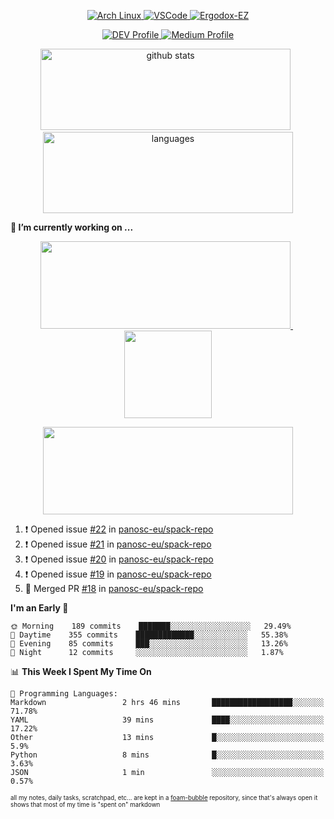 <!--
**RobertRosca/RobertRosca** is a ✨ _special_ ✨ repository because its `README.md` (this file) appears on your GitHub profile.

Here are some ideas to get you started:

- 🔭 I’m currently working on ...
- 🌱 I’m currently learning ...
- 👯 I’m looking to collaborate on ...
- 🤔 I’m looking for help with ...
- 💬 Ask me about ...
- 📫 How to reach me: ...
- 😄 Pronouns: ...
- ⚡ Fun fact: ...
-->

<p align="center">
  <a href="https://www.archlinux.org/"> <img alt="Arch Linux" src="https://img.shields.io/badge/OS-Linux-informational?style=for-the-badge&logo=data:image/png;base64,iVBORw0KGgoAAAANSUhEUgAAABAAAAAQCAYAAAAf8/9hAAAACXBIWXMAAAsTAAALEwEAmpwYAAAA90lEQVQ4jZ3QPyvFcRTH8fNTV0qSlPzJajAwWK7yBMguD8AgiyzKpDwJuydg82dTZlFiURYTyi0lg7wMvrf77Xbv7/75LKfvOefzPud7IkqEubJ6qTCAB0z2C1j3r6N+AecJ8IahXs3T+NXQVq+AfZzgJwGeUenWPJ8Za9kW290CTrXWS8dbYLmNua69ToCrrPkRG7jIcq8YbmdebZpWTfkRfGb5g1bmArdZ0xeKrH6Z8u+4w2i9NpDiZkQs5syiKGTv7xTHI6IWETP59Aqe0oR7HGKhacNZ7OI69X1gChOBHdxgrfTCDdgSznCMscBK/t9uhSoG/wA7SnN2boysigAAAABJRU5ErkJggg=="> </a>
  <a href="https://code.visualstudio.com/"> <img alt="VSCode" src="https://img.shields.io/badge/Editor-VSCode-green?style=for-the-badge&logo=visual-studio-code&logoColor=white"> </a>
  <a href="https://ergodox-ez.com/"> <img alt="Ergodox-EZ" src="https://img.shields.io/badge/Keyboard-EZ-orange?style=for-the-badge"> </a>
 </p>

<p align="center">
    <a href="https://dev.to/robertrosca/"> <img alt="DEV Profile" src="https://img.shields.io/badge/DEV-robertrosca-7986f8?style=for-the-badge"> </a>
    <a href="https://medium.com/@robert.rosca"> <img alt="Medium Profile" src="https://img.shields.io/badge/medium-robertrosca-000000?style=for-the-badge"> </a>
 </p>
 
<p align="center">
  <img src="https://github-readme-stats.vercel.app/api?username=robertrosca&show_icons=true&theme=buefy&hide=stars&card_width=400" alt="github stats" height="130" width="400"/>
  &nbsp;
  <img src="https://github-readme-stats.vercel.app/api/top-langs/?username=robertrosca&layout=compact&theme=buefy&hide=jupyter%20notebook&card_width=400" alt="languages" height="130" width="400">
</p>

**🔭 I’m currently working on ...**

<p align="center">
  <a href="https://github.com/oscovida/oscovida"> <img src="https://github-readme-stats.vercel.app/api/pin/?username=oscovida&repo=oscovida&show_icons=true&theme=buefy&hide=stars&card_width=400" height="140" width="400"/> </a>
  &nbsp;
  <a href="https://github.com/RobertRosca/vip-ipykernel"> <img src="https://github-readme-stats.vercel.app/api/pin/?username=RobertRosca&repo=vip-ipykernel&show_icons=true&theme=buefy" height="140"/> </a>
</p>


<p align="center">
  <a href="https://github.com/ecmwf/cfgrib.jl"> <img src="https://github-readme-stats.vercel.app/api/pin/?username=ecmwf&repo=cfgrib.jl&show_icons=true&theme=buefy&hide=stars&card_width=400" height="140" width="400"/> </a>
<!--   &nbsp;
  <a href="https://github.com/RobertRosca/vip-ipykernel"> <img src="https://github-readme-stats.vercel.app/api/pin/?username=RobertRosca&repo=vip-ipykernel&show_icons=true&theme=buefy" height="140"/> </a> -->
</p>


<!--START_SECTION:activity-->
1. ❗️ Opened issue [#22](https://github.com/panosc-eu/spack-repo/issues/22) in [panosc-eu/spack-repo](https://github.com/panosc-eu/spack-repo)
2. ❗️ Opened issue [#21](https://github.com/panosc-eu/spack-repo/issues/21) in [panosc-eu/spack-repo](https://github.com/panosc-eu/spack-repo)
3. ❗️ Opened issue [#20](https://github.com/panosc-eu/spack-repo/issues/20) in [panosc-eu/spack-repo](https://github.com/panosc-eu/spack-repo)
4. ❗️ Opened issue [#19](https://github.com/panosc-eu/spack-repo/issues/19) in [panosc-eu/spack-repo](https://github.com/panosc-eu/spack-repo)
5. 🎉 Merged PR [#18](https://github.com/panosc-eu/spack-repo/pull/18) in [panosc-eu/spack-repo](https://github.com/panosc-eu/spack-repo)
<!--END_SECTION:activity-->

<!--START_SECTION:waka-->
**I'm an Early 🐤** 

```text
🌞 Morning    189 commits    ███████░░░░░░░░░░░░░░░░░░   29.49% 
🌆 Daytime    355 commits    █████████████░░░░░░░░░░░░   55.38% 
🌃 Evening    85 commits     ███░░░░░░░░░░░░░░░░░░░░░░   13.26% 
🌙 Night      12 commits     ░░░░░░░░░░░░░░░░░░░░░░░░░   1.87%

```


📊 **This Week I Spent My Time On** 

```text
💬 Programming Languages: 
Markdown                 2 hrs 46 mins       ██████████████████░░░░░░░   71.78% 
YAML                     39 mins             ████░░░░░░░░░░░░░░░░░░░░░   17.22% 
Other                    13 mins             █░░░░░░░░░░░░░░░░░░░░░░░░   5.9% 
Python                   8 mins              █░░░░░░░░░░░░░░░░░░░░░░░░   3.63% 
JSON                     1 min               ░░░░░░░░░░░░░░░░░░░░░░░░░   0.57%

```


<!--END_SECTION:waka-->

<sub><sup>all my notes, daily tasks, scratchpad, etc... are kept in a <a href="https://foambubble.github.io/foam/"> foam-bubble</a> repository, since that's always open it shows that most of my time is "spent on" markdown</sup></sub>
